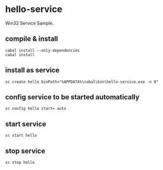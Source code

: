 # hello-service

Win32 Service Sample.

## compile & install

```
cabal install --only-dependencies
cabal install
```

## install as service

```
sc create hello binPath="%APPDATA%\cabal\bin\hello-service.exe -n 9"
```

## config service to be started automatically

```
sc config hello start= auto
```

## start service

```
sc start hello
```

## stop service

```
sc stop hello
```
